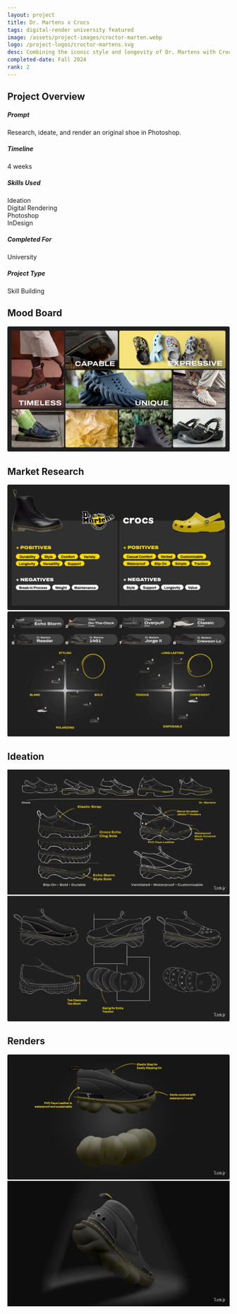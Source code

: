 ```yaml
---
layout: project
title: Dr. Martens x Crocs
tags: digital-render university featured
image: /assets/project-images/croctor-marten.webp
logo: /project-logos/croctor-martens.svg
desc: Combining the iconic style and longevity of Dr. Martens with Crocs' bold style and ventilation.
completed-date: Fall 2024
rank: 2
---
```

<div class="project-overview">
    <h2 class="project-overview__title" >Project Overview</h2>
    <div class="project-overview__row">
        <div class="project-overview__metric">
            <h5 class="project-overview__metric-title">Prompt</h5>
            Research, ideate, and render an original shoe in Photoshop.
        </div>
        <div class="project-overview__metric project-overview__metric project-overview__stacked">
            <div>
                <h5 class="project-overview__metric-title">Timeline</h5>
                <div>
                <span class="project-overview__metric-number">4</span>
                <span class="project-overview__metric-subtext">weeks</span>
                </div>
            </div>
        </div>
        <div class="project-overview__metric">
            <h5 class="project-overview__metric-title">Skills Used</h5>
            <div class="project-overview__metric-chip-set">
                <div class="metric__chip">Ideation</div>
                <div class="metric__chip">Digital Rendering</div>
                <div class="metric__chip">Photoshop</div>
                <div class="metric__chip">InDesign</div>
            </div>
        </div>
        <div class="project-overview__metric project-overview__stacked">
            <div>
                <h5 class="project-overview__metric-title">Completed For</h5>
                University
            </div>
            <div>
            <h5 class="project-overview__metric-title">Project Type</h5>
                Skill Building
            </div>
        </div>
    </div>
</div>

## Mood Board
![Mood Board](assets/croctor-martens/mood-board.webp)
## Market Research
![Sentiment Analysis](assets/croctor-martens/sentiment-analysis.webp)
![2x2 Scale Analysis](assets/croctor-martens/2x2.webp)
## Ideation
![Ideation](assets/croctor-martens/ideation.webp)
![Iteration](assets/croctor-martens/iteration.webp)
## Renders
![Orthographic Renders](assets/croctor-martens/orthos.webp)
![Perspective Render](assets/croctor-martens/perspective.webp)